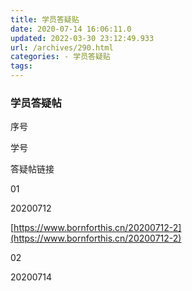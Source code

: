 ```yaml
---
title: 学员答疑贴
date: 2020-07-14 16:06:11.0
updated: 2022-03-30 23:12:49.933
url: /archives/290.html
categories: - 学员答疑贴
tags: 
---
```




### 学员答疑帖

序号

学号

答疑帖链接

01

20200712

[https://www.bornforthis.cn/20200712-2](https://www.bornforthis.cn/20200712-2)

02

20200714